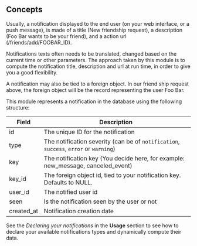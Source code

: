 
Concepts
--------

Usually, a notification displayed to the end user (on your web interface, or a push message), is made of a title (New
friendship request), a description (Foo Bar wants to be your friend), and a action url (/friends/add/FOOBAR_ID).
 
Notifications texts often needs to be translated, changed based on the current time or other parameters. The approach
taken by this module is to compute the notification title, description and url at run time, in order to give you a good
flexibility.

A notification may also be tied to a foreign object. In our friend ship request above, the foreign object will be the 
record representing the user Foo Bar.

This module represents a notification in the database using the following structure:

| Field      | Description                                                                           | 
| ---------- | ------------------------------------------------------------------------------------- |
| id         | The unique ID for the notification                                                    |
| type       | The notification severity (can be of `notification`, `success`, `error` or `warning`) |
| key        | The notification key (You decide here, for example: new_message, canceled_event)      |
| key_id     | The foreign object id, tied to your notification key. Defaults to NULL.               |
| user_id    | The notified user id                                                                  |
| seen       | Is the notification seen by the user or not                                           |
| created_at | Notification creation date                                                            |

See the *Declaring your notifications* in the **Usage** section to see how to declare your available notifications types
and dynamically compute their data.

